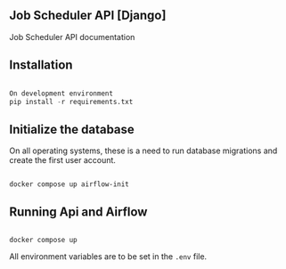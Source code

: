 ## Job Scheduler API [Django]

Job Scheduler API documentation

## Installation

```python

On development environment
pip install -r requirements.txt

```

## Initialize the database

On all operating systems, these is a need to run database migrations and create the first user account.

``` To do this, run.

docker compose up airflow-init

```

## Running Api and Airflow

```

docker compose up

```

All environment variables are to be set in the `.env` file.
